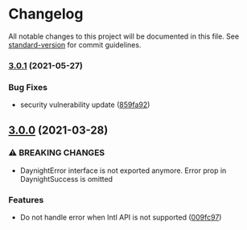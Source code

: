 # Changelog

All notable changes to this project will be documented in this file. See [standard-version](https://github.com/conventional-changelog/standard-version) for commit guidelines.

### [3.0.1](https://github.com/romanyanke/daynight/compare/v3.0.0...v3.0.1) (2021-05-27)


### Bug Fixes

* security vulnerability update ([859fa92](https://github.com/romanyanke/daynight/commit/859fa92fd20588d09f15c285519878df04d8501c))

## [3.0.0](https://github.com/romanyanke/daynight/compare/v2.0.12...v3.0.0) (2021-03-28)


### ⚠ BREAKING CHANGES

* DaynightError interface is not exported anymore. Error prop in DaynightSuccess is omitted

### Features

* Do not handle error when Intl API is not supported ([009fc97](https://github.com/romanyanke/daynight/commit/009fc97d69ec8ec4c4d8e72ceb2f50c223871511))
